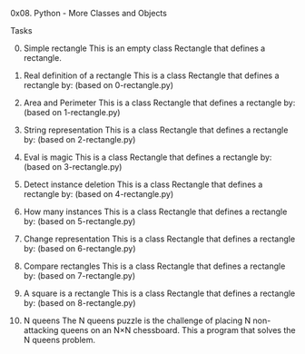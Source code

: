 0x08. Python - More Classes and Objects

Tasks

0. Simple rectangle
This is an empty class Rectangle that defines a rectangle.

1. Real definition of a rectangle
This is a class Rectangle that defines a rectangle by: (based on 0-rectangle.py)

2. Area and Perimeter
This is a class Rectangle that defines a rectangle by: (based on 1-rectangle.py)

3. String representation
This is a class Rectangle that defines a rectangle by: (based on 2-rectangle.py)

4. Eval is magic
This is a class Rectangle that defines a rectangle by: (based on 3-rectangle.py)

5. Detect instance deletion
This is a class Rectangle that defines a rectangle by: (based on 4-rectangle.py)

6. How many instances
This is a class Rectangle that defines a rectangle by: (based on 5-rectangle.py)

7. Change representation
This is a class Rectangle that defines a rectangle by: (based on 6-rectangle.py)

8. Compare rectangles
This is a class Rectangle that defines a rectangle by: (based on 7-rectangle.py)

9. A square is a rectangle
This is a class Rectangle that defines a rectangle by: (based on 8-rectangle.py)

10. N queens
The N queens puzzle is the challenge of placing N non-attacking queens on an N×N chessboard. This a program that solves the N queens problem.
